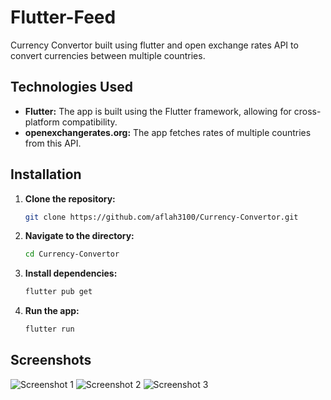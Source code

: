 # Flutter-Feed

Currency Convertor built using flutter and open exchange rates API to convert currencies between multiple countries.

## Technologies Used

- **Flutter:** The app is built using the Flutter framework, allowing for cross-platform compatibility.
- **openexchangerates.org:** The app fetches rates of multiple countries from this API.

## Installation

1. **Clone the repository:**

   ```bash
   git clone https://github.com/aflah3100/Currency-Convertor.git
   
2. **Navigate to the directory:**
    ```bash
    cd Currency-Convertor
    ```
    
2. **Install dependencies:**

    ```bash
    flutter pub get
    ```

3. **Run the app:**

    ```bash
    flutter run
    ```
## Screenshots
![Screenshot 1](screenshots/img-1.jpeg)
![Screenshot 2](screenshots/img-2.jpeg)
![Screenshot 3](screenshots/img-3.jpeg)

